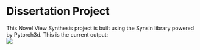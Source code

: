 # Dissertation Project

This Novel View Synthesis project is built using the Synsin library powered by Pytorch3d.
This is the current output:<br>
![](https://github.com/user-attachments/assets/404a99c9-567f-4c23-9b80-e5191b326791)
